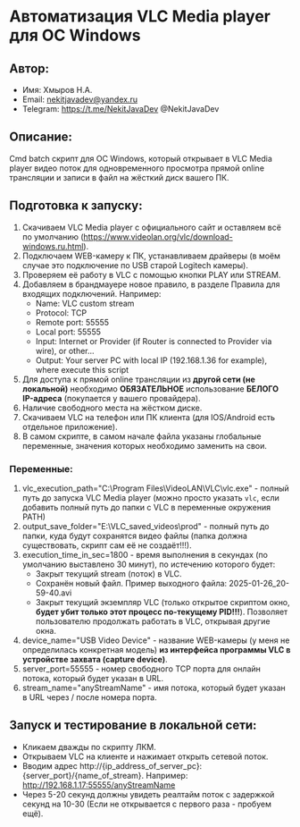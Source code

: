 # Автоматизация VLC Media player для ОС Windows

## Автор:
- Имя: Хмыров Н.А. 
- Email: nekitjavadev@yandex.ru
- Telegram: https://t.me/NekitJavaDev @NekitJavaDev

## Описание:

Cmd batch скрипт для ОС Windows, который открывает в VLC Media player видео поток 
для одновременного просмотра прямой online трансляции и записи в файл на жёсткий диск вашего ПК.

## Подготовка к запуску:
1. Скачиваем VLC Media player с официального сайт и оставляем всё по умолчанию (https://www.videolan.org/vlc/download-windows.ru.html).
2. Подключаем WEB-камеру к ПК, устанавливаем драйверы (в моём случае это подключение по USB старой Logitech камеры).
3. Проверяем её работу в VLC с помощью кнопки PLAY или STREAM. 
4. Добавляем в брандмауере новое правило, в разделе Правила для входящих подключений. Например:
   - Name: VLC custom stream
   - Protocol: TCP
   - Remote port: 55555
   - Local port: 55555
   - Input: Internet or Provider (if Router is connected to Provider via wire), or other...
   - Output: Your server PC with local IP (192.168.1.36 for example), where execute this script
5. Для доступа к прямой online трансляции из <b>другой сети (не локальной)</b> необходимо <b>ОБЯЗАТЕЛЬНОЕ</b> использование <b>БЕЛОГО IP-адреса</b> (покупается у вашего провайдера).
6. Наличие свободного места на жёстком диске.
7. Скачиваем VLC на телефон или ПК клиента (для IOS/Android есть отдельное приложение).
8. В самом скрипте, в самом начале файла указаны глобальные переменные, значения которых необходимо заменить на свои.

### Переменные:
1. vlc_execution_path="C:\Program Files\VideoLAN\VLC\vlc.exe" - полный путь до запуска VLC Media player (можно просто указать <code>vlc</code>, если добавить полный путь до папки с VLC в переменные окружения PATH)
2. output_save_folder="E:\VLC_saved_videos\prod" - полный путь до папки, куда будут сохранятся видео файлы (папка должна существовать, скрипт сам её не создаёт!!!).
3. execution_time_in_sec=1800 - время выполнения в секундах (по умолчанию выставлено 30 минут), по истечению которого будет:
   - Закрыт текущий stream (поток) в VLC.
   - Сохранён новый файл. Пример выходного файла: 2025-01-26_20-59-40.avi
   - Закрыт текущий экземпляр VLC (только открытое скриптом окно, <b>будет убит только этот процесс по-текущему PID!!!</b>). Позволяет пользователю продолжать работать в VLC, открывая другие окна.
4. device_name="USB Video Device" - название WEB-камеры (у меня не определилась конкретная модель) <b>из интерфейса программы VLC в устройстве захвата (capture device)</b>.
5. server_port=55555 - номер свободного TCP порта для онлайн потока, который будет указан в URL.
6. stream_name="anyStreamName" - имя потока, который будет указан в URL через / после номера порта.


## Запуск и тестирование в локальной сети:
- Кликаем дважды по скрипту ЛКМ.
- Открываем VLC на клиенте и нажимает открыть сетевой поток.
- Вводим адрес http://{ip_address_of_server_pc}:{server_port}/{name_of_stream}. Например: http://192.168.1.17:55555/anyStreamName
- Через 5-20 секунд должны увидеть реалтайм поток с задержкой секунд на 10-30 (Если не открывается с первого раза - пробуем ещё).